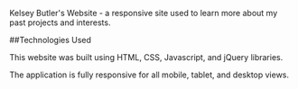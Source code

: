Kelsey Butler's Website - a responsive site used to learn more about my past projects and interests.

##Technologies Used

This website was built using HTML, CSS, Javascript, and jQuery libraries.

The application is fully responsive for all mobile, tablet, and desktop views.
